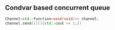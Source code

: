 ## Condvar based concurrent queue

```cpp
Channel<std::function<void(void)>> channel;
channel.send([](){std::cout << 1;})
```